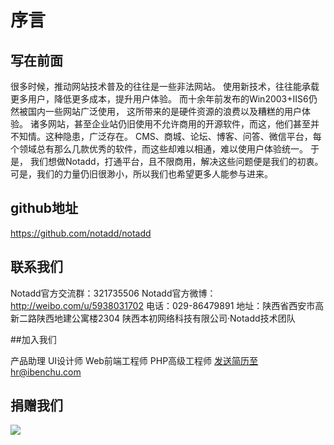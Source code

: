 # 序言

## 写在前面

很多时候，推动网站技术普及的往往是一些非法网站。
使用新技术，往往能承载更多用户，降低更多成本，提升用户体验。
而十余年前发布的Win2003+IIS6仍然被国内一些网站广泛使用， 这所带来的是硬件资源的浪费以及糟糕的用户体验。
诸多网站，甚至企业站仍旧使用不允许商用的开源软件，而这，他们甚至并不知情。这种隐患，广泛存在。
CMS、商城、论坛、博客、问答、微信平台，每个领域总有那么几款优秀的软件，而这些却难以相通，难以使用户体验统一。 于是，
我们想做Notadd，打通平台，且不限商用，解决这些问题便是我们的初衷。
可是，我们的力量仍旧很渺小，所以我们也希望更多人能参与进来。


## github地址

https://github.com/notadd/notadd

## 联系我们

Notadd官方交流群：321735506
Notadd官方微博：http://weibo.com/u/5938031702
电话：029-86479891
地址：陕西省西安市高新二路陕西地建公寓楼2304
陕西本初网络科技有限公司·Notadd技术团队

##加入我们

产品助理
UI设计师
Web前端工程师
PHP高级工程师
发送简历至hr@ibenchu.com

## 捐赠我们

![](https://www.notadd.com/images/donation.png)